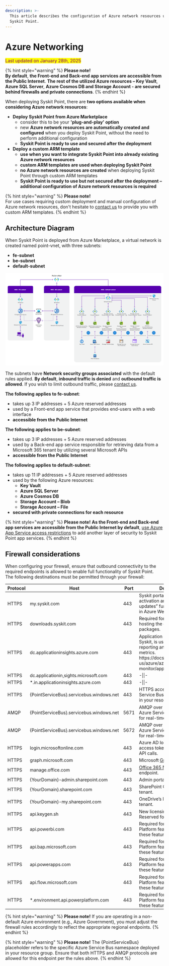 ```yaml
---
description: >-
  This article describes the configuration of Azure network resources used by
  Syskit Point.
---
```


# Azure Networking

<mark style="color:purple;">Last updated on January 28th, 2025</mark>

{% hint style="warning" %}
**Please note!**\
**By default**, **the Front-end and Back-end app services are accessible from the Public Internet**. **The rest of the utilized Azure resources – Key Vault**, **Azure SQL Server**, **Azure Cosmos DB and Storage Account - are secured behind firewalls and private connections**.
{% endhint %}

When deploying Syskit Point, there are **two options available when considering Azure network resources**:

* **Deploy Syskit Point from Azure Marketplace**
  * consider this to be your **'plug-and-play' option**
  * new **Azure network resources are automatically created and configured** when you deploy Syskit Point, without the need to perform additional configuration
  * **Syskit Point is ready to use and secured after the deployment**
* **Deploy a custom ARM template**
  * **use when you want to integrate Syskit Point into already existing Azure network resources**
  * **custom ARM templates are used when deploying Syskit Point**
  * **no Azure network resources are created** when deploying Syskit Point through custom ARM templates
  * **Syskit Point is ready to use but not secured after the deployment – additional configuration of Azure network resources is required**

{% hint style="warning" %}
**Please note!**\
For use cases requiring custom deployment and manual configuration of Azure network resources, don't hesitate to [contact us](https://www.syskit.com/company/contact-us) to provide you with custom ARM templates.
{% endhint %}

## Architecture Diagram

When Syskit Point is deployed from Azure Marketplace, a virtual network is created named point-vnet, with three subnets:

* **fe-subnet**
* **be-subnet**
* **default-subnet**

![Azure Networking - Architecture Diagram](../../.gitbook/assets/azure-networking-diagram.png)

The subnets have **Network security groups associated** with the default rules applied. **By default**, **inbound traffic is denied** and **outbound traffic is allowed**. If you wish to limit outbound traffic, please [contact us](https://www.syskit.com/company/contact-us).

**The following applies to fe-subnet**:

* takes up 3 IP addresses + 5 Azure reserved addresses
* used by a Front-end app service that provides end-users with a web interface
* **accessible from the Public Internet**

**The following applies to be-subnet**:

* takes up 3 IP addresses + 5 Azure reserved addresses
* used by a Back-end app service responsible for retrieving data from a Microsoft 365 tenant by utilizing several Microsoft APIs
* **accessible from the Public Internet**

**The following applies to default-subnet**:

* takes up 11 IP addresses + 5 Azure reserved addresses
* used by the following Azure resources:
  * **Key Vault**
  * **Azure SQL Server**
  * **Azure Cosmos DB**
  * **Storage Account – Blob**
  * **Storage Account – File**
* **secured with private connections for each resource**

{% hint style="warning" %}
**Please note!** **As the Front-end and Back-end app services are accessible from the Public Internet by default**, [use Azure App Service access restrictions](https://docs.microsoft.com/en-us/azure/app-service/app-service-ip-restrictions) to add another layer of security to Syskit Point app services.
{% endhint %}

## Firewall considerations

When configuring your firewall, ensure that outbound connectivity to the required endpoints is allowed to enable full functionality of Syskit Point.\
The following destinations must be permitted through your firewall:

<table><thead><tr><th width="111">Protocol</th><th width="272">Host</th><th width="87">Port</th><th>Description</th></tr></thead><tbody><tr><td>HTTPS</td><td>my.syskit.com</td><td>443</td><td>Syskit portal for license activation and “Check for updates” functionality, hosted in Azure West Europe.</td></tr><tr><td>HTTPS</td><td>downloads.syskit.com</td><td>443</td><td>Required for future updates, hosting the deployment packages.</td></tr><tr><td>HTTPS</td><td>dc.applicationinsights.azure.com</td><td>443</td><td>Application Insights, owned by Syskit, is used for critical error reporting and performance metrics. https://docs.microsoft.com/en-us/azure/azure-monitor/app/ip-addresses</td></tr><tr><td>HTTPS</td><td>dc.applicationin,sights.microsoft.com</td><td>443</td><td>-||-</td></tr><tr><td>HTTPS</td><td>*.in.applicationinsights.azure.com</td><td>443</td><td>-||-</td></tr><tr><td>HTTPS</td><td>{PointServiceBus}.servicebus.windows.net</td><td>443</td><td>HTTPS access to the Azure Service Bus instance deployed in your resource group.</td></tr><tr><td>AMQP</td><td>{PointServiceBus}.servicebus.windows.net</td><td>5671</td><td>AMQP over TLS access to the Azure Service Bus. Required for real-time communication.</td></tr><tr><td>AMQP</td><td>{PointServiceBus}.servicebus.windows.net</td><td>5672</td><td>AMQP over TLS access to the Azure Service Bus. Required for real-time communication.</td></tr><tr><td>HTTPS</td><td>login.microsoftonline.com</td><td>443</td><td>Azure AD login endpoint to get access tokens necessary for API calls.</td></tr><tr><td>HTTPS</td><td>graph.microsoft.com</td><td>443</td><td>Microsoft <a href="https://docs.microsoft.com/en-us/graph/">Graph API</a> endpoint.</td></tr><tr><td>HTTPS</td><td>manage.office.com</td><td>443</td><td><a href="https://docs.microsoft.com/en-us/office/office-365-management-api/office-365-management-apis-overview">Office 365 Management API</a> endpoint.</td></tr><tr><td>HTTPS</td><td>{YourDomain}-admin.sharepoint.com</td><td>443</td><td>Admin portal of your tenant.</td></tr><tr><td>HTTPS</td><td>{YourDomain}.sharepoint.com</td><td>443</td><td>SharePoint Online sites of your tenant.</td></tr><tr><td>HTTPS</td><td>{YourDomain}-my.sharepoint.com</td><td>443</td><td>OneDrive’s location for your tenant.</td></tr><tr><td>HTTPS</td><td>api.keygen.sh</td><td>443</td><td>New licensing system. Reserved for future usage.</td></tr><tr><td>HTTPS</td><td>api.powerbi.com</td><td>443</td><td>Required for Syskit Point Power Platform features. Optional if these features are not in use.</td></tr><tr><td>HTTPS</td><td>api.bap.microsoft.com</td><td>443</td><td>Required for Syskit Point Power Platform features. Optional if these features are not in use.</td></tr><tr><td>HTTPS</td><td>api.powerapps.com</td><td>443</td><td>Required for Syskit Point Power Platform features. Optional if these features are not in use.</td></tr><tr><td>HTTPS</td><td>api.flow.microsoft.com</td><td>443</td><td>Required for Syskit Point Power Platform features. Optional if these features are not in use.</td></tr><tr><td>HTTPS</td><td>*.environment.api.powerplatform.com</td><td>443</td><td>Required for Syskit Point Power Platform features. Optional if these features are not in use.</td></tr></tbody></table>

{% hint style="warning" %}
**Please note!** If you are operating in a non-default Azure environment (e.g., Azure Government), you must adjust the firewall rules accordingly to reflect the appropriate regional endpoints.
{% endhint %}

{% hint style="warning" %}
**Please note!** The {PointServiceBus} placeholder refers to the specific Azure Service Bus namespace deployed in your resource group. Ensure that both HTTPS and AMQP protocols are allowed for this endpoint per the rules above.
{% endhint %}
